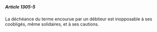 ##### Article 1305-5

La déchéance du terme encourue par un débiteur est inopposable à ses coobligés, même solidaires, et à ses cautions.

